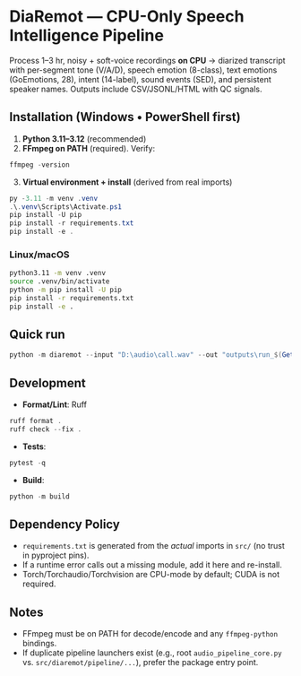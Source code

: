 # DiaRemot — CPU-Only Speech Intelligence Pipeline

Process 1–3 hr, noisy + soft-voice recordings **on CPU** → diarized transcript with per-segment tone (V/A/D),
speech emotion (8-class), text emotions (GoEmotions, 28), intent (14-label), sound events (SED), and persistent
speaker names. Outputs include CSV/JSONL/HTML with QC signals.

## Installation (Windows • PowerShell first)
1) **Python 3.11–3.12** (recommended)
2) **FFmpeg on PATH** (required). Verify:
```powershell
ffmpeg -version
```
3) **Virtual environment + install** (derived from real imports)
```powershell
py -3.11 -m venv .venv
.\.venv\Scripts\Activate.ps1
pip install -U pip
pip install -r requirements.txt
pip install -e .
```

### Linux/macOS
```bash
python3.11 -m venv .venv
source .venv/bin/activate
python -m pip install -U pip
pip install -r requirements.txt
pip install -e .
```

## Quick run
```powershell
python -m diaremot --input "D:\audio\call.wav" --out "outputs\run_$(Get-Date -Format yyyyMMdd_HHmmss)"
```

## Development
- **Format/Lint**: Ruff
```powershell
ruff format .
ruff check --fix .
```
- **Tests**:
```powershell
pytest -q
```
- **Build**:
```powershell
python -m build
```

## Dependency Policy
- `requirements.txt` is generated from the *actual* imports in `src/` (no trust in pyproject pins).
- If a runtime error calls out a missing module, add it here and re-install.
- Torch/Torchaudio/Torchvision are CPU-mode by default; CUDA is not required.

## Notes
- FFmpeg must be on PATH for decode/encode and any `ffmpeg-python` bindings.
- If duplicate pipeline launchers exist (e.g., root `audio_pipeline_core.py` vs. `src/diaremot/pipeline/...`), prefer the package entry point.
